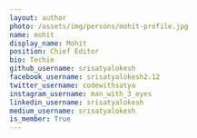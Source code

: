 ```yaml
---
layout: author
photo: /assets/img/persons/mohit-profile.jpg
name: mohit
display_name: Mohit
position: Chief Editor
bio: Techie
github_username: srisatyalokesh
facebook_username: srisatyalokesh2.12
twitter_username: codewithsatya
instagram_username: man_with_3_eyes
linkedin_username: srisatyalokesh
medium_username: srisatyalokesh
is_member: True
---
```

